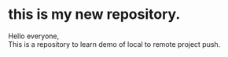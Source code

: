 # this is my new repository.
Hello everyone,
<br>
This is a repository to learn demo of local to remote project push.